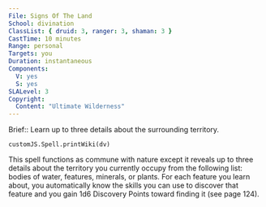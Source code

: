 ```yaml
---
File: Signs Of The Land
School: divination
ClassList: { druid: 3, ranger: 3, shaman: 3 }
CastTime: 10 minutes
Range: personal
Targets: you
Duration: instantaneous
Components:
  V: yes
  S: yes
SLALevel: 3
Copyright:
  Content: "Ultimate Wilderness"
---
```

Brief:: Learn up to three details about the surrounding territory.

```dataviewjs
customJS.Spell.printWiki(dv)
```

This spell functions as commune with nature except it reveals up to three details about the territory you currently occupy from the following list: bodies of water, features, minerals, or plants. For each feature you learn about, you automatically know the skills you can use to discover that feature and you gain 1d6 Discovery Points toward finding it (see page 124).
